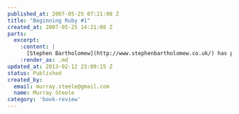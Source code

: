 ```yaml
--- 
published_at: 2007-05-25 07:21:08 Z
title: "Beginning Ruby #1"
created_at: 2007-05-25 14:21:08 Z
parts:
  excerpt:
    :content: |
      [Stephen Bartholomew](http://www.stephenbartholomew.co.uk/) has posted a review of ['Beginning Ruby' by Peter Cooper](http://www.amazon.co.uk/Beginning-Ruby-Experts-Voice-Source/dp/1590597664), published by [Apress](http://www.apress.com/) on [his blog](http://www.stephenbartholomew.co.uk/2007/5/18/book-beginning-ruby). 
    :render_as: .md
updated_at: 2013-02-12 23:09:15 Z
status: Published
created_by: 
  email: murray.steele@gmail.com
  name: Murray Steele
category: 'book-review'
---
```



